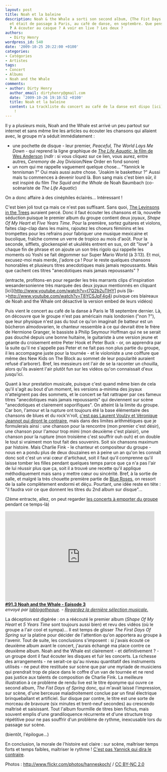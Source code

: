 ```yaml
---
layout: post
title: Noah et la baleine
description: Noah & the Whale a sorti son second album, {The Fist Days of Spring}
  et était de passage à Paris, au café de danse, en septembre. Que penser de ce groupe
  ? A écouter au casque ? A voir en live ? Les deux ?
authors:
  - Dirty Henry
wordpress_id: 540
date: '2009-10-25 20:22:00 +0100'
categories:
- Catégories
- Artistes
tags:
- Concert
- Albums
- Noah and the Whale
comments:
- author: Dirty Henry
  author_email: dirtyhenry@gmail.com
  date: '2009-10-26 19:10:52 +0100'
  title: Noah et la baleine
  content: La trackliste du concert au café de la danse est dispo [ici](http://meinzuhausemeinblog.blogspot.com/2009/09/noah-whale-paris-180909.html)
    !
---
```

Il y a plusieurs mois, Noah and the Whale est arrivé un peu partout sur internet et sans même lire les articles ou écouter les chansons qui allaient avec, le groupe m'a séduit immédiatement :
- une pochette de disque - leur premier, *Peaceful, The World Lays Me Down* - qui reprend la ligne graphique de [*The Life Aquatic*, le film de Wes Anderson](http://www.youtube.com/watch?v=gbPUiaRnQkU) (*ndlr* : si vous cliquez sur ce lien, vous aurez, entre autres, *Ceremony* de Joy Division/New Order en fond sonore)
- un nom qui me rappelle vaguement quelque chose... "Yannick le tennisman ?" Oui mais aussi autre chose. "Joakim le basketteur ?" Aussi mais tu commences à devenir lourd là. Bon sang mais c'est bien sûr, il est inspiré du film *The Squid and the Whale* de Noah Baumbach (co-scénariste de *The Life Aquatic*)

On a donc affaire à des cinéphiles éclairés... Intéressant !

C'est bien joli tout ça mais ce n'est pas suffisant. Sans quoi, [The Levinsons in the Trees](http://www.myspace.com/levinsonsinthetrees) auraient percé. Donc il faut écouter les chansons et là, nouvelle séduction puisque le premier album du groupe contient deux joyaux, *Shape Of My Heart* et *Five Years Time*.
Pour la première, sortez guitares et violons, faites clap-clap dans les mains, rajoutez les choeurs féminins et les trompettes pour les refrains pour fabriquer une musique mexicaine et bucolique, fraîche comme un verre de tropico au mois d'août.
Pour la seconde, sifflets, glockenspiel et ukulélés entrent en sus, on dit "love" à chaque fin de phrase et on ajoute un son très rigolo qui rappelle les moments où Yoshi se fait dégommer sur Super Mario World (à 3:13). Et moi, excusez-moi mais merde, j'adore ça ! Pour le reste quelques chansons honorables et plusieurs titres anecdotiques mais jamais repoussants. 
Mais que cachent ces titres "anecdotiques mais jamais repoussants" ?

(entracte, profitons-en pour regarder les très marrants clips d'inspiration wesandersonienne très marquée des deux joyaux mentionnés en cliquant [ici](http://www.youtube.com/watch?v=t7Q2b2uTlHY] puis [là->http://www.youtube.com/watch?v=T8YCSJpF4g4) puisque ces blaireaux de Noah and the Whale ont désactivé la version embed de leurs vidéos)

<img339>

Puis vient le concert au café de la danse à Paris le 18 septembre dernier. Là, on découvre que le groupe n'est pas américain mais londonien ("non ?"), que leur physique n'est pas du tout ce qu'on imaginait (le batteur est un bûcheron almodovarien, le chanteur ressemble à ce qui devrait être le frère de Hermione Granger, le bassiste à Philip Seymour Hoffman qui ne se serait pas douché depuis une bonne huitaine, le guitariste à une version jeune et géante du croisement entre Peter Hook et Peter Buck - or, on apprendra par la suite qu'il ne s'appelle pas Peter et ne fait pas non plus partie du groupe, il les accompagne juste pour la tournée - et le violoniste a une coiffure que même des New Kids on The Block au sommet de leur popularité auraient refusé d'arborer). Bref, les messieurs ont l'air de se la raconter un chouilla, alors qu'ils avaient l'air plutôt fun sur les vidéos qu'on connaissait d'eux jusqu'ici.

Quant à leur prestation musicale, puisque c'est quand même bien de cela qu'il s'agit au bout d'un moment, les versions a-minima des joyaux n'atteignent pas des sommets, et le concert se fait rattraper par ces fameux titres "anecdotiques mais jamais repoussants" qui deviennent sur scène "anecdotiques et clairement soporifiques". On atteint là la limite du groupe. 
Car bon, l'amour et la rupture ont toujours été la base élémentaire des chansons de blues et du rock'n'roll, [c'est pas Laurent Voulzy et Véronique Jeannot qui diront le contraire](http://www.youtube.com/watch?v=6LgYEz0Td1k), mais dans des limites arithmétiques que je formulerais ainsi : une chanson pour la rencontre (mon premier c'est désir), une chanson pour l'amour trop mimi (mon deuxième c'est plaisir), une chanson pour la rupture (mon troisième c'est souffrir ouh ouh) et on double le tout si vraiment mon tout fait des souvenirs. Soit six chansons maximum par histoire. Mais Charlie Fink - le chanteur et compositeur du groupe - nous en a pondu plus de deux douzaines en à peine un an qu'on les connaît donc soit c'est un vrai cœur d'artichaut, soit il faut qu'il comprenne qu'il laisse tomber les filles pendant quelques temps parce que ça n'a pas l'air de lui réussir plus que ça, soit il a trouvé une recette qu'il applique méthodiquement mais sans y mettre cœur ou sincérité. 
Bref, à la sortie de salle, et malgré la très chouette première partie de [Blue Roses](http://www.myspace.com/musicofblueroses), on ressort de la salle complètement endormi et déçu.
Pourtant, une idée reste en tête : "il faudra voir ce que donnent les titres du 2nd album sur disque"...

(2ème entracte, allez, on peut regarder [les concerts à emporter du groupe](http://www.blogotheque.net/Noah-and-the-Whale,4150) pendant ce temps-là)

<div><object width="480" height="291"><param name="movie" value="http://www.dailymotion.com/swf/x5baf2"></param><param name="allowFullScreen" value="true"></param><param name="allowScriptAccess" value="always"></param><embed src="http://www.dailymotion.com/swf/x5baf2" type="application/x-shockwave-flash" width="480" height="291" allowfullscreen="true" allowscriptaccess="always"></object><br /><b><a href="http://www.dailymotion.com/video/x5baf2_913-noah-and-the-whale-episode-3_music">#91.3 Noah and the Whale - Episode 3</a></b><br /><i>envoy&eacute; par <a href="http://www.dailymotion.com/lablogotheque">lablogotheque</a>. - <a href="http://www.dailymotion.com/fr/channel/music">Regardez la dernière sélection musicale.</a></i></div>


La déception est digérée : on a réécouté le premier album (*Shape Of My Heart* et *5 Years Time* sont toujours aussi bien) et revu des vidéos (où le groupe a l'air cool et sympa)... Il est temps de glisser *The First Days Of Spring* sur la platine pour décider de l'attention qu'on apportera au groupe à l'avenir. 
Tout de suite, les conclusions s'imposent : si j'avais écouté ce deuxième album avant le concert, j'aurais échangé ma place contre ce deuxième album. Noah and the Whale est clairement - et définitivement ? - un groupe dont il faut écouter les disques et fuir les concerts. La richesse des arrangements - ne serait-ce qu'au niveau quantitatif des instruments utilisés - ne peut être restituée sur scène que par une myriade de musiciens qui prendrait trop de place dans le coffre d'un van de tournée et ne rend pas justice aux talents de composition de Charlie Fink. La meilleure illustration à ce problème de rendu live est le titre éponyme qui ouvre ce second album, *The Fist Days of Spring* donc, qui m'avait laissé l'impression, sur scène, d'une berceuse maladroitement conclue par un final électrique brinqueballant et artificiel. Sur disque par contre, le titre est une sorte de morceau de bravoure (six minutes et trent-neuf secondes) au crescendo maîtrisé et saisissant. Tout l'album fourmille de titres bien fichus, mais souvent emplis d'une grandiloquence récurrente et d'une structure trop répétitive pour ne pas souffrir d'un problème de rythme, inexcusable lors du passage sur scène. 

(bientôt, l'épilogue...)

En conclusion, la morale de l'histoire est claire : sur scène, maîtriser temps forts et temps faibles, maîtriser le rythme ! [C'est pas Yannick qui dira le contraire](http://www.youtube.com/watch?v=gvjAxFQlv1U).

<div xmlns:cc="http://creativecommons.org/ns#" about="http://www.flickr.com/photos/hanneskoch/3928735406/">Photos : <a rel="cc:attributionURL" href="http://www.flickr.com/photos/hanneskoch/">http://www.flickr.com/photos/hanneskoch/</a> / <a rel="license" href="http://creativecommons.org/licenses/by-nc/2.0/">CC BY-NC 2.0</a></div>
